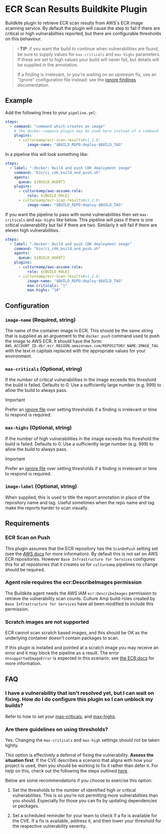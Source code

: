 # ECR Scan Results Buildkite Plugin

Buildkite plugin to retrieve ECR scan results from AWS's ECR image scanning
service. By default the plugin will cause the step to fail if there are critical
or high vulnerabilities reported, but there are configurable thresholds on this
behaviour.

> ℹ️ **TIP**: if you want the build to continue when vulnerabilities are found, be
> sure to supply values for `max-criticals` and `max-highs` parameters. If these
> are set to high values your build will never fail, but details will be
> supplied in the annotation.
>
> If a finding is irrelevant, or you're waiting on an upstream fix, use an "ignore" configuration file instead: see the [ignore findings](./docs/ignore-findings.md) documentation.

## Example

Add the following lines to your `pipeline.yml`:

```yml
steps:
  - command: "command which creates an image"
    # the docker-compose plugin may be used here instead of a command
    plugins:
      - cultureamp/ecr-scan-results#v1.2.0:
          image-name: "$BUILD_REPO:deploy-$BUILD_TAG"
```

In a pipeline this will look something like:

```yml
steps:
  - label: ":docker: Build and push CDK deployment image"
    command: "bin/ci_cdk_build_and_push.sh"
    agents:
      queue: ${BUILD_AGENT}
    plugins:
      - cultureamp/aws-assume-role:
          role: ${BUILD_ROLE}
      - cultureamp/ecr-scan-results#v1.2.0:
          image-name: "$BUILD_REPO:deploy-$BUILD_TAG"
```

If you want the pipeline to pass with some vulnerabilities then set
`max-criticals` and `max-highs` like below. This pipeline will pass if there is
one critical vulenerability but fail if there are two. Similarly it will fail if
there are eleven high vulnerabilities.

```yml
steps:
  - label: ":docker: Build and push CDK deployment image"
    command: "bin/ci_cdk_build_and_push.sh"
    agents:
      queue: ${BUILD_AGENT}
    plugins:
      - cultureamp/aws-assume-role:
          role: ${BUILD_ROLE}
      - cultureamp/ecr-scan-results#v1.2.0:
          image-name: "$BUILD_REPO:deploy-$BUILD_TAG"
          max-criticals: "1"
          max-highs: "10"
```

## Configuration

### `image-name` (Required, string)

The name of the container image in ECR. This should be the same string that is
supplied as an arguement to the `docker push` command used to push the image to
AWS ECR. It should have the form:
`AWS_ACCOUNT_ID.dkr.ecr.REGION.amazonaws.com/REPOSITORY_NAME:IMAGE_TAG` with the
text in capitals replaced with the appropriate values for your environment.

### `max-criticals` (Optional, string)

If the number of critical vulnerabilities in the image exceeds this threshold
the build is failed. Defaults to 0. Use a sufficiently large number (e.g. 999)
to allow the build to always pass.

> [!IMPORTANT]
> Prefer an [ignore file](./docs/ignore-findings.md) over setting thresholds if a finding is irrelevant or time to respond is required.

### `max-highs` (Optional, string)

If the number of high vulnerabilities in the image exceeds this threshold the
build is failed. Defaults to 0. Use a sufficiently large number (e.g. 999) to
allow the build to always pass.

> [!IMPORTANT]
> Prefer an [ignore file](./docs/ignore-findings.md) over setting thresholds if a finding is irrelevant or time to respond is required.

### `image-label` (Optional, string)

When supplied, this is used to title the report annotation in place of the
repository name and tag. Useful sometimes when the repo name and tag make the
reports harder to scan visually.

## Requirements

### ECR Scan on Push

This plugin assumes that the ECR repository has the `ScanOnPush` setting set (see
the [AWS
docs](https://docs.aws.amazon.com/AmazonECR/latest/userguide/image-scanning.html)
for more information). By default this is not set on AWS ECR repositories.
However `Base Infrastructure for Services` configures this for all repostories
that it creates so for `cultureamp` pipelines no change should be required.

### Agent role requires the ecr:DescribeImages permission

The Buildkite agent needs the AWS IAM `ecr:DescribeImages` permission to
retrieve the vulnerability scan counts. Culture Amp build-roles created by `Base
Infrastructure for Services` have all been modified to include this permission.

### Scratch images are not supported

ECR cannot scan scratch based images, and this should be OK as the underlying
container doesn't contain packages to scan.

If this plugin is installed and pointed at a scratch image you may receive an
error and it may block the pipeline as a result. The error
`UnsupportedImageError` is expected in this scenario; see [the ECR
docs](https://docs.aws.amazon.com/AmazonECR/latest/userguide/image-scanning-troubleshooting.html)
for more information.

## FAQ

### I have a vulnerability that isn't resolved yet, but I can wait on fixing. How do I do configure this plugin so I can unblock my builds?

Refer to how to set your [max-criticals](https://github.com/cultureamp/ecr-scan-results-buildkite-plugin#max-criticals-optional-string), and [max-highs](https://github.com/cultureamp/ecr-scan-results-buildkite-plugin#max-highs-optional-string).

### Are there guidelines on using thresholds?

Yes. Changing the `max-criticals` and `max-high` settings should not be taken lightly.

This option is effectively a deferral of fixing the vulnerability. **Assess the situation first**. If the CVE describes a scenario that aligns with how your project is used, then you should be working to fix it rather than defer it. For help on this, check out the following the steps outlined [here](https://cultureamp.atlassian.net/wiki/spaces/PST/pages/2960916852/Central+SRE+Support+FAQs#I-have-high%2Fcritical-vulnerabilities-for-my-ECR-image%2C-and-its-blocking-my-builds.-What%E2%80%99s-going-on%3F).

Below are some recommendations if you choose to exercise this option:

1. Set the thresholds to the number of identified high or critical vulnerabilities. This is so you’re not permitting more vulnerabilities than you should. Especially for those you can fix by updating dependencies or packages.

2. Set a scheduled reminder for your team to check if a fix is available for the CVE. If a fix is available, address it, and then lower your threshold for the respective vulnerability severity.
